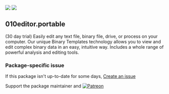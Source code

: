 [![](https://img.shields.io/chocolatey/v/010editor.portable?color=green&label=010editor.portable)](https://chocolatey.org/packages/010editor.portable) [![](https://img.shields.io/chocolatey/dt/010editor.portable)](https://chocolatey.org/packages/010editor.portable)

## 010editor.portable
(30 day trial) Easily edit any text file, binary file, drive, or process on your computer. 
Our unique Binary Templates technology allows you to view and edit complex binary data in an 
easy, intuitive way. Includes a whole range of powerful analysis and editing tools.

### Package-specific issue
If this package isn't up-to-date for some days, [Create an issue](https://github.com/tunisiano187/Chocolatey-packages/issues/new/choose)

Support the package maintainer and [![Patreon](https://cdn.jsdelivr.net/gh/tunisiano187/Chocolatey-packages@d15c4e19c709e7148588d4523ffc6dd3cd3c7e5e/icons/patreon.png)](https://www.patreon.com/tunisiano)
